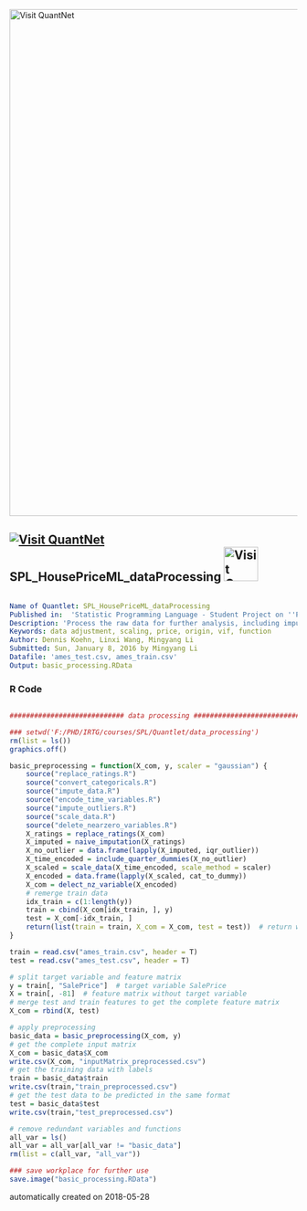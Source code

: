 [<img src="https://github.com/QuantLet/Styleguide-and-FAQ/blob/master/pictures/banner.png" width="888" alt="Visit QuantNet">](http://quantlet.de/)

## [<img src="https://github.com/QuantLet/Styleguide-and-FAQ/blob/master/pictures/qloqo.png" alt="Visit QuantNet">](http://quantlet.de/) **SPL_HousePriceML_dataProcessing** [<img src="https://github.com/QuantLet/Styleguide-and-FAQ/blob/master/pictures/QN2.png" width="60" alt="Visit QuantNet 2.0">](http://quantlet.de/)

```yaml

Name of Quantlet: SPL_HousePriceML_dataProcessing
Published in:  'Statistic Programming Language - Student Project on ''Predicting House Prices using Machine Learning Techniques'' '
Description: 'Process the raw data for further analysis, including impute NA values, convert category variables into numeric.'
Keywords: data adjustment, scaling, price, origin, vif, function
Author: Dennis Koehn, Linxi Wang, Mingyang Li
Submitted: Sun, January 8, 2016 by Mingyang Li
Datafile: 'ames_test.csv, ames_train.csv'
Output: basic_processing.RData


```

### R Code
```r

############################ data processing ##################################

### setwd('F:/PHD/IRTG/courses/SPL/Quantlet/data_processing')
rm(list = ls())
graphics.off()

basic_preprocessing = function(X_com, y, scaler = "gaussian") {
    source("replace_ratings.R")
    source("convert_categoricals.R")
    source("impute_data.R")
    source("encode_time_variables.R")
    source("impute_outliers.R")
    source("scale_data.R")
    source("delete_nearzero_variables.R")
    X_ratings = replace_ratings(X_com)
    X_imputed = naive_imputation(X_ratings)
    X_no_outlier = data.frame(lapply(X_imputed, iqr_outlier))
    X_time_encoded = include_quarter_dummies(X_no_outlier)
    X_scaled = scale_data(X_time_encoded, scale_method = scaler)
    X_encoded = data.frame(lapply(X_scaled, cat_to_dummy))
    X_com = delect_nz_variable(X_encoded)
    # remerge train data
    idx_train = c(1:length(y))
    train = cbind(X_com[idx_train, ], y)
    test = X_com[-idx_train, ]
    return(list(train = train, X_com = X_com, test = test))  # return without id 
}

train = read.csv("ames_train.csv", header = T)
test = read.csv("ames_test.csv", header = T)

# split target variable and feature matrix
y = train[, "SalePrice"]  # target variable SalePrice
X = train[, -81]  # feature matrix without target variable
# merge test and train features to get the complete feature matrix
X_com = rbind(X, test)

# apply preprocessing
basic_data = basic_preprocessing(X_com, y)
# get the complete input matrix
X_com = basic_data$X_com
write.csv(X_com, "inputMatrix_preprocessed.csv")
# get the training data with labels
train = basic_data$train
write.csv(train,"train_preprocessed.csv")
# get the test data to be predicted in the same format
test = basic_data$test
write.csv(train,"test_preprocessed.csv")

# remove redundant variables and functions
all_var = ls()
all_var = all_var[all_var != "basic_data"]
rm(list = c(all_var, "all_var"))

### save workplace for further use
save.image("basic_processing.RData")

```

automatically created on 2018-05-28